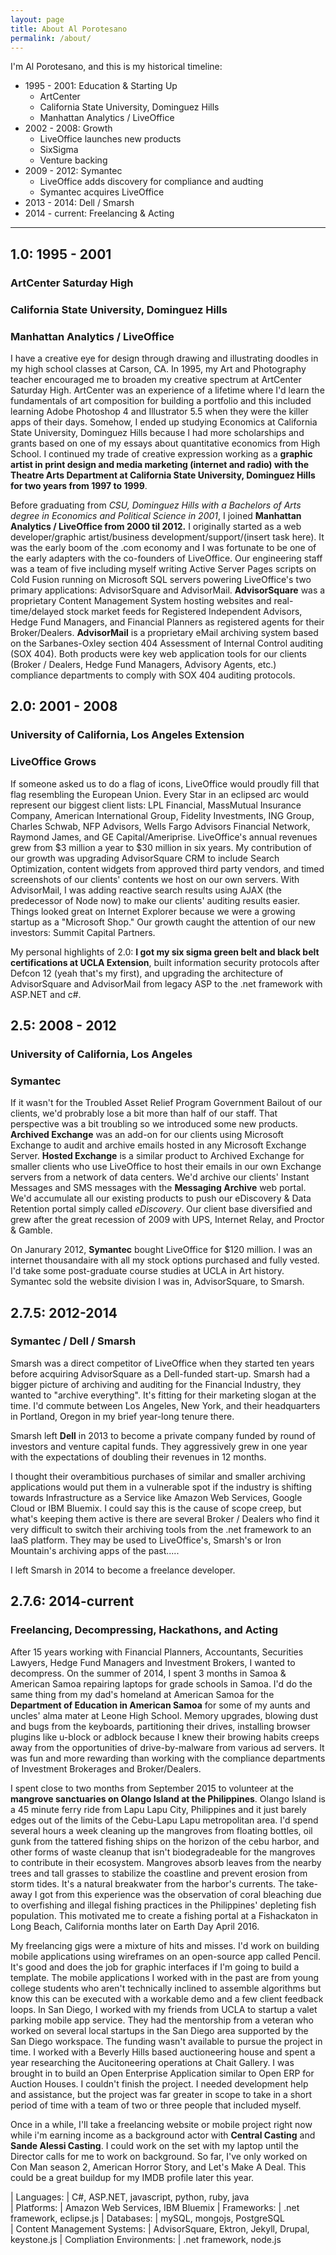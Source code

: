 ```yaml
---
layout: page
title: About Al Porotesano
permalink: /about/
---
```


I'm Al Porotesano, and this is my historical timeline:

- 1995 - 2001: Education & Starting Up
	- ArtCenter
	- California State University, Dominguez Hills
	- Manhattan Analytics / LiveOffice
- 2002 - 2008: Growth
	- LiveOffice launches new products
	- SixSigma
	- Venture backing
- 2009 - 2012: Symantec
	- LiveOffice adds discovery for compliance and audting
	- Symantec acquires LiveOffice
- 2013 - 2014: Dell / Smarsh
- 2014 - current: Freelancing & Acting

------

## 1.0: 1995 - 2001 ##
### ArtCenter Saturday High ###
### California State University, Dominguez Hills ###
### Manhattan Analytics / LiveOffice ###

I have a creative eye for design through drawing and illustrating doodles in my high school classes at Carson, CA. In 1995, my Art and Photography teacher encouraged me to broaden my creative spectrum at ArtCenter Saturday High. ArtCenter was an experience of a lifetime where I'd learn the fundamentals of art composition for building a portfolio and this included learning Adobe Photoshop 4 and Illustrator 5.5 when they were the killer apps of their days. Somehow, I ended up studying Economics at California State University, Dominguez Hills because I had more scholarships and grants based on one of my essays about quantitative economics from High School. I continued my trade of creative expression working as a **graphic artist in print design and media marketing (internet and radio) with the Theatre Arts Department at California State University, Dominguez Hills for two years from 1997 to 1999**.

Before graduating from *CSU, Dominguez Hills with a Bachelors of Arts degree in Economics and Political Science in 2001*, I joined **Manhattan Analytics / LiveOffice from 2000 til 2012.** I originally started as a web developer/graphic artist/business development/support/(insert task here). It was the early boom of the .com economy and I was fortunate to be one of the early adapters with the co-founders of LiveOffice. Our engineering staff was a team of five including myself writing Active Server Pages scripts on Cold Fusion running on Microsoft SQL servers powering LiveOffice's two primary applications: AdvisorSquare and AdvisorMail. **AdvisorSquare** was a proprietary Content Management System hosting websites and real-time/delayed stock market feeds for Registered Independent Advisors, Hedge Fund Managers, and Financial Planners as registered agents for their Broker/Dealers. **AdvisorMail** is a proprietary eMail archiving system based on the Sarbanes-Oxley section 404 Assessment of Internal Control auditing (SOX 404). Both products were key web application tools for our clients (Broker / Dealers, Hedge Fund Managers, Advisory Agents, etc.) compliance departments to comply with SOX 404 auditing protocols.

## 2.0: 2001 - 2008 ##
### University of California, Los Angeles Extension ###
### LiveOffice Grows ###

If someone asked us to do a flag of icons, LiveOffice would proudly fill that flag resembling the European Union. Every Star in an eclipsed arc would represent our biggest client lists: LPL Financial, MassMutual Insurance Company, American International Group, Fidelity Investments, ING Group, Charles Schwab, NFP Advisors, Wells Fargo Advisors Financial Network, Raymond James, and GE Capital/Ameriprise. LiveOffice's annual revenues grew from $3 million a year to $30 million in six years. My contribution of our growth was upgrading AdvisorSquare CRM to include Search Optimization, content widgets from approved third party vendors, and timed screenshots of our clients' contents we host on our own servers. With AdvisorMail, I was adding reactive search results using AJAX (the predecessor of Node now) to make our clients' auditing results easier. Things looked great on Internet Explorer because we were a growing startup as a "Microsoft Shop." Our growth caught the attention of our new investors: Summit Capital Partners.

My personal highlights of 2.0: **I got my six sigma green belt and black belt certifications at UCLA Extension**, built information security protocols after Defcon 12 (yeah that's my first), and upgrading the architecture of AdvisorSquare and AdvisorMail from legacy ASP to the .net framework with ASP.NET and c#.

## 2.5: 2008 - 2012 ##
### University of California, Los Angeles ###
### Symantec ###

If it wasn't for the Troubled Asset Relief Program Government Bailout of our clients, we'd probrably lose a bit more than half of our staff. That perspective was a bit troubling so we introduced some new products. **Archived Exchange** was an add-on for our clients using Microsoft Exchange to audit and archive emails hosted in any Microsoft Exchange Server. **Hosted Exchange** is a similar product to Archived Exchange for smaller clients who use LiveOffice to host their emails in our own Exchange servers from a network of data centers. We'd archive our clients' Instant Messages and SMS messages with the **Messaging Archive** web portal. We'd accumulate all our existing products to push our eDiscovery & Data Retention portal simply called *eDiscovery*. Our client base diversified and grew after the great recession of 2009 with UPS, Internet Relay, and Proctor & Gamble.

On Janurary 2012, **Symantec** bought LiveOffice for $120 million. I was an internet thousandaire with all my stock options purchased and fully vested. I'd take some post-graduate course studies at UCLA in Art history. Symantec sold the website division I was in, AdvisorSquare, to Smarsh.

## 2.7.5: 2012-2014 ##
### Symantec / Dell / Smarsh ###

Smarsh was a direct competitor of LiveOffice when they started ten years before acquiring AdvisorSquare as a Dell-funded start-up. Smarsh had a bigger picture of archiving and auditing for the Financial Industry, they wanted to "archive everything". It's fitting for their marketing slogan at the time. I'd commute between Los Angeles, New York, and their headquarters in Portland, Oregon in my brief year-long tenure there.

Smarsh left **Dell** in 2013 to become a private company funded by round of investors and venture capital funds. They aggressively grew in one year with the expectations of doubling their revenues in 12 months.

I thought their overambitious purchases of similar and smaller archiving applications would put them in a vulnerable spot if the industry is shifting towards Infrastructure as a Service like Amazon Web Services, Google Cloud or IBM Bluemix. I could say this is the cause of scope creep, but what's keeping them active is there are several Broker / Dealers who find it very difficult to switch their archiving tools from the .net framework to an IaaS platform. They may be used to LiveOffice's, Smarsh's or Iron Mountain's archiving apps of the past.....

I left Smarsh in 2014 to become a freelance developer. 

## 2.7.6: 2014-current ##
### Freelancing, Decompressing, Hackathons, and Acting ###

After 15 years working with Financial Planners, Accountants, Securities Lawyers, Hedge Fund Managers and Investment Brokers, I wanted to decompress. On the summer of 2014, I spent 3 months in Samoa & American Samoa repairing laptops for grade schools in Samoa. I'd do the same thing from my dad's homeland at American Samoa for the **Department of Education in American Samoa** for some of my aunts and uncles' alma mater at Leone High School. Memory upgrades, blowing dust and bugs from the keyboards, partitioning their drives, installing browser plugins like u-block or adblock because I knew their browing habits creeps away from the opportunities of drive-by-malware from various ad servers. It was fun and more rewarding than working with the compliance departments of Investment Brokerages and Broker/Dealers.

I spent close to two months from September 2015 to volunteer at the **mangrove sanctuaries on Olango Island at the Philippines**. Olango Island is a 45 minute ferry ride from Lapu Lapu City, Philippines and it just barely edges out of the limits of the Cebu-Lapu Lapu metropolitan area. I'd spend several hours a week cleaning up the mangroves from floating bottles, oil gunk from the tattered fishing ships on the horizon of the cebu harbor, and other forms of waste cleanup that isn't biodegradeable for the mangroves to contribute in their ecosystem. Mangroves absorb leaves from the nearby trees and tall grasses to stabilize the coastline and prevent erosion from storm tides. It's a natural breakwater from the harbor's currents. The take-away I got from this experience was the observation of coral bleaching due to overfishing and illegal fishing practices in the Philippines' depleting fish population. This motivated me to create a fishing portal at a Fishackaton in Long Beach, California months later on Earth Day April 2016.

My freelancing gigs were a mixture of hits and misses. I'd work on building mobile applications using wireframes on an open-source app called Pencil. It's good and does the job for graphic interfaces if I'm going to build a template. The mobile applications I worked with in the past are from young college students who aren't technically inclined to assemble algorithms but know this can be executed with a workable demo and a few client feedback loops. In San Diego, I worked with my friends from UCLA to startup a valet parking mobile app service. They had the mentorship from a veteran who worked on several local startups in the San Diego area supported by the San Diego workspace. The funding wasn't available to pursue the project in time. I worked with a Beverly Hills based auctioneering house and spent a year researching the Aucitoneering operations at Chait Gallery. I was brought in to build an Open Enterprise Application similar to Open ERP for Auction Houses. I couldn't finish the project. I needed development help and assistance, but the project was far greater in scope to take in a short period of time with a team of two or three people that included myself.

Once in a while, I'll take a freelancing website or mobile project right now while i'm earning income as a background actor with **Central Casting** and **Sande Alessi Casting**. I could work on the set with my laptop until the Director calls for me to work on background. So far, I've only worked on Con Man season 2, American Horror Story, and Let's Make A Deal. This could be a great buildup for my IMDB profile later this year.

| Languages: | C#, ASP.NET, javascript, python, ruby, java  
| Platforms: | Amazon Web Services, IBM Bluemix 
| Frameworks: | .net framework, eclipse.js 
| Databases: | mySQL, mongojs, PostgreSQL  
| Content Management Systems: | AdvisorSquare, Ektron, Jekyll, Drupal, keystone.js 
| Compliation Environments: | .net framework, node.js 


